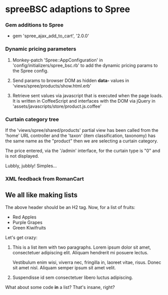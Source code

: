 # spreeBSC adaptions to Spree #

### Gem additions to Spree ###

* gem 'spree_ajax_add_to_cart', '2.0.0'

### Dynamic pricing parameters ###

1. Monkey-patch 'Spree::AppConfiguration' in 'config/initializers/spree_bsc.rb' to add the dynamic pricing params 
   to the Spree config.

2. Send params to browser DOM as hidden **data-** values in 'views/spree/products/show.html.erb'

3. Retrieve sent values via javascript that is executed when the page loads. It is written in CoffeeScript and 
   interfaces with the DOM via jQuery in 'assets/javascripts/store/product.js.coffee'

### Curtain category tree ###

If the 'views/spree/shared/products' partial view has been called from the 'home' URL controller and the 'taxon' 
(item classification, taxonomy) has the same name as the "product" then we are selecting a curtain category.

The price entered, via the '/admin' interface, for the curtain type is "0" and is not displayed.

Lubbly, jubbly!  Simples...

### XML feedback from RomanCart ###



We all like making lists
------------------------

The above header should be an H2 tag. Now, for a list of fruits:

* Red Apples
* Purple Grapes
* Green Kiwifruits

Let's get crazy:

1. This is a list item with two paragraphs. Lorem ipsum dolor
   sit amet, consectetuer adipiscing elit. Aliquam hendrerit
   mi posuere lectus.

   Vestibulum enim wisi, viverra nec, fringilla in, laoreet
   vitae, risus. Donec sit amet nisl. Aliquam semper ipsum
   sit amet velit.

2. Suspendisse id sem consectetuer libero luctus adipiscing.

What about some code **in** a list? That's insane, right?
